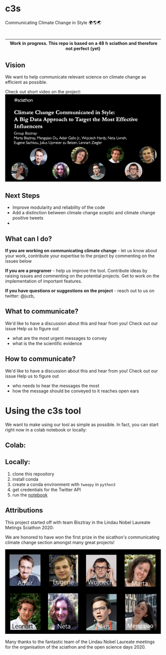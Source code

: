 # c3s
Communicating Climate Change in Style 🌍🌎🌏

# 

| Work in progress. This repo is based on a 48 h sciathon and therefore not perfect (yet) |
|---|

## Vision

We want to help communicate relevant science on climate change as efficient as possible.

Check out short video on the project: [![Project video](img/video_thumbnail.png)](https://youtu.be/3t5OFxMSSF0)

## Next Steps

- Improve modularity and reliability of the code
- Add a distinction between climate change sceptic and climate change positive tweets
- 

## What can I do?

**If you are working on communicating climate change** - let us know about your work, contribute your expertise to the project by commenting on the issues below 

**If you are a programer** - help us improve the tool. Contribute ideas by raising issues and commenting on the potential projects. Get to work on the implementation of important features. 
<!-- # TODO: link issue here -->

**If you have questions or suggestions on the project** - reach out to us on twitter: @juzb, 
<!-- #TODO: add your handles, if you're fine with that -->

## What to communicate?

We'd  like to have a discussion about this and hear from you! 
Check out our issue  <!-- TODO: link issue here -->
Help us to figure out
- what are the most urgent messages to convey
- what is the the scientific evidence

## How to communicate?

We'd  like to have a discussion about this and hear from you! 
Check out our issue <!-- TODO: link issue here -->
Help us to figure out
- who needs to hear the messages the most
- how the message should be conveyed to it reaches open ears


# Using the c3s tool

We want to make using our tool as simple as possible. In fact, you can start right now in a colab notebook or locally:

## Colab:
<!-- #TODO: figure out how to make the colab notebook run the newest version from github -->

## Locally:
<!-- Hyperlink all of these -->
1. clone this repository
2. install conda
3. create a conda environment with `tweepy` in `python3`
4. get credentials for the Twitter API
5. run the [notebook](code/sciathon_notebook.ipynb)

## Attributions

This project started off with team Bisztray in the Lindau Nobel Laureate Metings Sciathon 2020:

We are honored to have won the first prize in the sicathon's communicating climate change section amongst many great projects!

![Group picture](img/group_bisztray.png)

Many thanks to the fantastic team of the Lindau Nobel Laureate meetings for the organisation of the sciathon and the open science days 2020. 
